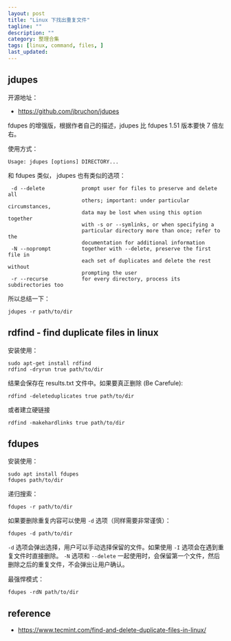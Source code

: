 ```yaml
---
layout: post
title: "Linux 下找出重复文件"
tagline: ""
description: ""
category: 整理合集
tags: [linux, command, files, ]
last_updated:
---
```


## jdupes
开源地址：

- <https://github.com/jbruchon/jdupes>

fdupes 的增强版，根据作者自己的描述，jdupes 比 fdupes 1.51 版本要快 7 倍左右。

使用方式：

	Usage: jdupes [options] DIRECTORY...

和 fdupes 类似， jdupes 也有类似的选项：

	 -d --delete            prompt user for files to preserve and delete all
							others; important: under particular circumstances,
							data may be lost when using this option together
							with -s or --symlinks, or when specifying a
							particular directory more than once; refer to the
							documentation for additional information
	 -N --noprompt          together with --delete, preserve the first file in
							each set of duplicates and delete the rest without
							prompting the user
	 -r --recurse           for every directory, process its subdirectories too

所以总结一下：

	jdupes -r path/to/dir

## rdfind - find duplicate files in linux
安装使用：

	sudo apt-get install rdfind
	rdfind -dryrun true path/to/dir

结果会保存在 results.txt 文件中。如果要真正删除 (Be Carefule):

	rdfind -deleteduplicates true path/to/dir

或者建立硬链接

	rdfind -makehardlinks true path/to/dir

## fdupes
安装使用：

	sudo apt install fdupes
	fdupes path/to/dir

递归搜索：

	fdupes -r path/to/dir

如果要删除重复内容可以使用 `-d` 选项（同样需要非常谨慎）：

	fdupes -d path/to/dir

`-d` 选项会弹出选择，用户可以手动选择保留的文件。如果使用 `-I` 选项会在遇到重复文件时直接删除。
`-N` 选项和 `--delete` 一起使用时，会保留第一个文件，然后删除之后的重复文件，不会弹出让用户确认。

最强悍模式：

	fdupes -rdN path/to/dir

## reference

- <https://www.tecmint.com/find-and-delete-duplicate-files-in-linux/>
